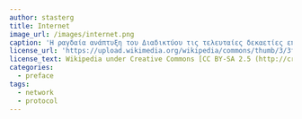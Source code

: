 ```yaml
---
author: stasterg
title: Internet
image_url: /images/internet.png
caption: 'Η ραγδαία ανάπτυξη του Διαδικτύου τις τελευταίες δεκαετίες επέτρεψε την άμεση επικοινωνία δισεκατομμυρίων ανθρώπων εξανεμίζοντας τις αποστάσεις και παράλληλα ευνοώντας τη δημιουργία σχετικής οικονομίας και τεχνολογίας γύρω από αυτό.'
license_url: 'https://upload.wikimedia.org/wikipedia/commons/thumb/3/3f/Internet_map_1024_-_transparent%2C_inverted.png/240px-Internet_map_1024_-_transparent%2C_inverted.png'
license_text: Wikipedia under Creative Commons [CC BY-SA 2.5 (http://creativecommons.org/licenses/by-sa/2.5/)]
categories:
  - preface
tags:
  - network
  - protocol
---
```

